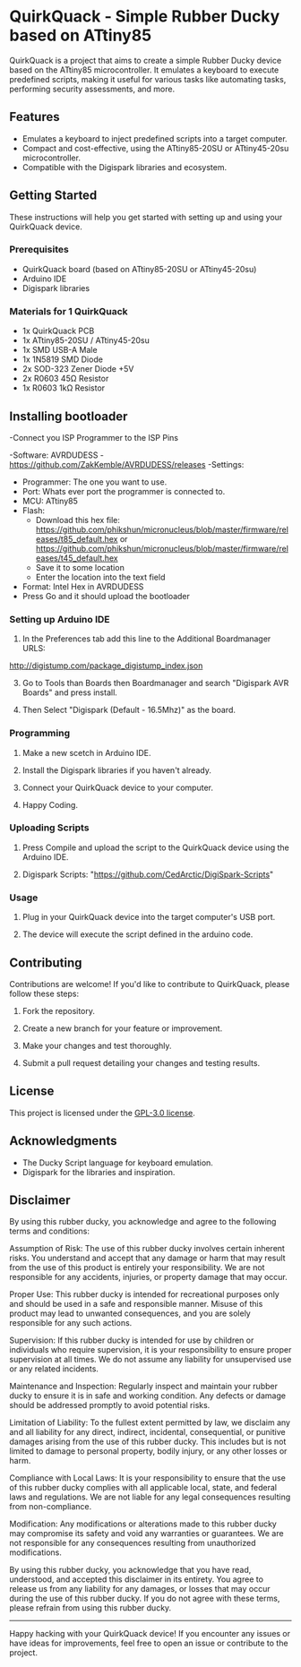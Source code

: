 # QuirkQuack - Simple Rubber Ducky based on ATtiny85

QuirkQuack is a project that aims to create a simple Rubber Ducky device based on the ATtiny85 microcontroller. It emulates a keyboard to execute predefined scripts, making it useful for various tasks like automating tasks, performing security assessments, and more.

## Features

- Emulates a keyboard to inject predefined scripts into a target computer.
- Compact and cost-effective, using the ATtiny85-20SU or ATtiny45-20su microcontroller.
- Compatible with the Digispark libraries and ecosystem.

## Getting Started

These instructions will help you get started with setting up and using your QuirkQuack device.

### Prerequisites

- QuirkQuack board (based on ATtiny85-20SU or ATtiny45-20su)
- Arduino IDE
- Digispark libraries

### Materials for 1 QuirkQuack

- 1x QuirkQuack PCB
- 1x ATtiny85-20SU / ATtiny45-20su
- 1x SMD USB-A Male
- 1x 1N5819 SMD Diode
- 2x SOD-323 Zener Diode +5V
- 2x R0603 45Ω Resistor
- 1x R0603 1kΩ Resistor

## Installing bootloader

-Connect you ISP Programmer to the ISP Pins

-Software: AVRDUDESS
   -https://github.com/ZakKemble/AVRDUDESS/releases
-Settings:
   - Programmer: The one you want to use.
   - Port: Whats ever port the programmer is connected to.
   - MCU: ATtiny85
   - Flash: 
      - Download this hex file: https://github.com/phikshun/micronucleus/blob/master/firmware/releases/t85_default.hex or https://github.com/phikshun/micronucleus/blob/master/firmware/releases/t45_default.hex
      - Save it to some location
      - Enter the location into the text field
   - Format: Intel Hex in AVRDUDESS
- Press Go and it should upload the bootloader

### Setting up Arduino IDE

1. In the Preferences tab add this line to the Additional Boardmanager URLS:

http://digistump.com/package_digistump_index.json

3. Go to Tools than Boards then Boardmanager and search "Digispark AVR Boards" and press install.

4. Then Select "Digispark (Default - 16.5Mhz)" as the board.

### Programming

1. Make a new scetch in Arduino IDE.

2. Install the Digispark libraries if you haven't already.

4. Connect your QuirkQuack device to your computer.

5. Happy Coding. 

### Uploading Scripts

1. Press Compile and upload the script to the QuirkQuack device using the Arduino IDE.

2. Digispark Scripts: "https://github.com/CedArctic/DigiSpark-Scripts"

### Usage

1. Plug in your QuirkQuack device into the target computer's USB port.

2. The device will execute the script defined in the arduino code.

## Contributing

Contributions are welcome! If you'd like to contribute to QuirkQuack, please follow these steps:

1. Fork the repository.

2. Create a new branch for your feature or improvement.

3. Make your changes and test thoroughly.

4. Submit a pull request detailing your changes and testing results.

## License

This project is licensed under the [GPL-3.0 license](LICENSE).

## Acknowledgments

- The Ducky Script language for keyboard emulation.
- Digispark for the libraries and inspiration.

## Disclaimer

By using this rubber ducky, you acknowledge and agree to the following terms and conditions:

Assumption of Risk: The use of this rubber ducky involves certain inherent risks. You understand and accept that any damage or harm that may result from the use of this product is entirely your responsibility. We are not responsible for any accidents, injuries, or property damage that may occur.

Proper Use: This rubber ducky is intended for recreational purposes only and should be used in a safe and responsible manner. Misuse of this product may lead to unwanted consequences, and you are solely responsible for any such actions.

Supervision: If this rubber ducky is intended for use by children or individuals who require supervision, it is your responsibility to ensure proper supervision at all times. We do not assume any liability for unsupervised use or any related incidents.

Maintenance and Inspection: Regularly inspect and maintain your rubber ducky to ensure it is in safe and working condition. Any defects or damage should be addressed promptly to avoid potential risks.

Limitation of Liability: To the fullest extent permitted by law, we disclaim any and all liability for any direct, indirect, incidental, consequential, or punitive damages arising from the use of this rubber ducky. This includes but is not limited to damage to personal property, bodily injury, or any other losses or harm.

Compliance with Local Laws: It is your responsibility to ensure that the use of this rubber ducky complies with all applicable local, state, and federal laws and regulations. We are not liable for any legal consequences resulting from non-compliance.

Modification: Any modifications or alterations made to this rubber ducky may compromise its safety and void any warranties or guarantees. We are not responsible for any consequences resulting from unauthorized modifications.

By using this rubber ducky, you acknowledge that you have read, understood, and accepted this disclaimer in its entirety. You agree to release us from any liability for any damages, or losses that may occur during the use of this rubber ducky. If you do not agree with these terms, please refrain from using this rubber ducky.

---

Happy hacking with your QuirkQuack device! If you encounter any issues or have ideas for improvements, feel free to open an issue or contribute to the project.
